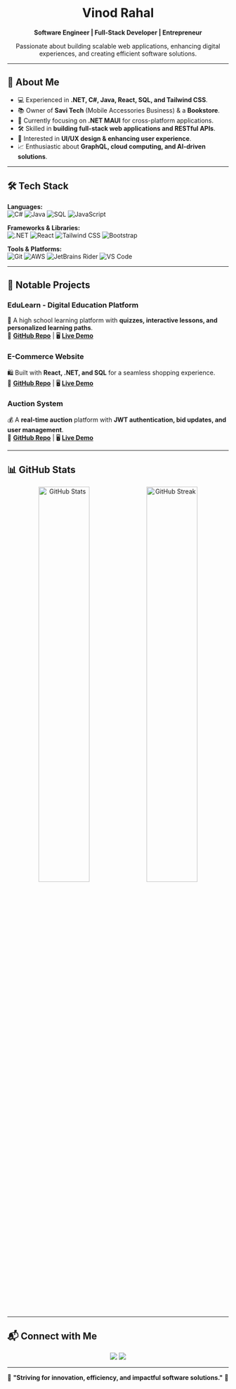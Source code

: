 <h1 align="center">Vinod Rahal</h1>
<p align="center">
  <strong>Software Engineer | Full-Stack Developer | Entrepreneur</strong>
</p>

<p align="center">
  Passionate about building scalable web applications, enhancing digital experiences, and creating efficient software solutions.
</p>

---

## 🚀 About Me

- 💻 Experienced in **.NET, C#, Java, React, SQL, and Tailwind CSS**.
- 📚 Owner of **Savi Tech** (Mobile Accessories Business) & a **Bookstore**.
- 🎯 Currently focusing on **.NET MAUI** for cross-platform applications.
- 🛠️ Skilled in **building full-stack web applications and RESTful APIs**.
- 🎨 Interested in **UI/UX design & enhancing user experience**.
- 📈 Enthusiastic about **GraphQL, cloud computing, and AI-driven solutions**.

---

## 🛠️ Tech Stack

**Languages:**  
![C#](https://img.shields.io/badge/-C%23-239120?style=flat&logo=c-sharp&logoColor=white)
![Java](https://img.shields.io/badge/-Java-007396?style=flat&logo=java&logoColor=white)
![SQL](https://img.shields.io/badge/-SQL-4479A1?style=flat&logo=mysql&logoColor=white)
![JavaScript](https://img.shields.io/badge/-JavaScript-F7DF1E?style=flat&logo=javascript&logoColor=black)

**Frameworks & Libraries:**  
![.NET](https://img.shields.io/badge/-.NET-512BD4?style=flat&logo=dotnet&logoColor=white)
![React](https://img.shields.io/badge/-React-61DAFB?style=flat&logo=react&logoColor=black)
![Tailwind CSS](https://img.shields.io/badge/-TailwindCSS-38B2AC?style=flat&logo=tailwind-css&logoColor=white)
![Bootstrap](https://img.shields.io/badge/-Bootstrap-7952B3?style=flat&logo=bootstrap&logoColor=white)

**Tools & Platforms:**  
![Git](https://img.shields.io/badge/-Git-F05032?style=flat&logo=git&logoColor=white)
![AWS](https://img.shields.io/badge/-AWS-232F3E?style=flat&logo=amazon-aws&logoColor=white)
![JetBrains Rider](https://img.shields.io/badge/-JetBrains_Rider-000000?style=flat&logo=jetbrains&logoColor=white)
![VS Code](https://img.shields.io/badge/-VS_Code-007ACC?style=flat&logo=visual-studio-code&logoColor=white)

---

## 📌 Notable Projects

### **EduLearn - Digital Education Platform**  
📍 A high school learning platform with **quizzes, interactive lessons, and personalized learning paths**.  
🔗 **[GitHub Repo](#)** | 🖥 **[Live Demo](#)**  

### **E-Commerce Website**  
🛍️ Built with **React, .NET, and SQL** for a seamless shopping experience.  
🔗 **[GitHub Repo](#)** | 🖥 **[Live Demo](#)**  

### **Auction System**  
💰 A **real-time auction** platform with **JWT authentication, bid updates, and user management**.  
🔗 **[GitHub Repo](#)** | 🖥 **[Live Demo](#)**  

---

## 📊 GitHub Stats

<p align="center">
  <img src="https://github-readme-stats.vercel.app/api?username=VinodRahal&show_icons=true&theme=github_dark" width="48%" alt="GitHub Stats"/>
  <img src="https://github-readme-streak-stats.herokuapp.com?user=VinodRahal&theme=github-dark-blue&hide_border=true" width="48%" alt="GitHub Streak"/>
</p>

---

## 📬 Connect with Me

<p align="center">
  <a href="https://linkedin.com/in/VinodRahal"><img src="https://img.shields.io/badge/-LinkedIn-0077B5?style=flat&logo=linkedin&logoColor=white"/></a>
  <a href="mailto:your-email@example.com"><img src="https://img.shields.io/badge/-Email-D14836?style=flat&logo=gmail&logoColor=white"/></a>
</p>

---

🎯 **"Striving for innovation, efficiency, and impactful software solutions."** 🚀  
